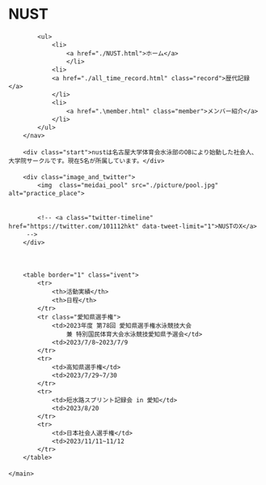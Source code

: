 <!DOCTYPE html>
<html lang="en">
<head>
    <meta charset="UTF-8">
    <meta http-equiv="X-UA-Compatible" content="IE=edge">
    <meta name="viewport" content="width=device-width, initial-scale=1.0">
    <title>nust</title>
    <link rel="stylesheet" href="./nust.css">
</head>
<body>
    <main>
        <h1>NUST</h1>
        <nav class="menubar">

            <ul>
                <li>
                    <a href="./NUST.html">ホーム</a>
                    </li>
                <li>
                <a href="./all_time_record.html" class="record">歴代記録</a>
                </li>
                <li>
                    <a href=".\member.html" class="member">メンバー紹介</a>
                </li>
            </ul>
        </nav>

        <div class="start">nustは名古屋大学体育会水泳部のOBにより始動した社会人、大学院サークルです。現在5名が所属しています。</div>
        
        <div class="image_and_twitter">
            <img  class="meidai_pool" src="./picture/pool.jpg" alt="practice_place">    

            
            <!-- <a class="twitter-timeline" href="https://twitter.com/101112hkt" data-tweet-limit="1">NUSTのX</a>
         -->
        </div>



        <table border="1" class="ivent">
            <tr>
                <th>活動実績</th>
                <th>日程</th>
            </tr>
            <tr class="愛知県選手権">
                <td>2023年度 第78回 愛知県選手権水泳競技大会
                    兼 特別国民体育大会水泳競技愛知県予選会</td>
                <td>2023/7/8~2023/7/9
            </tr>
            <tr>
                <td>高知県選手権</td>
                <td>2023/7/29~7/30
            </tr>
            <tr>
                <td>短水路スプリント記録会 in 愛知</td>
                <td>2023/8/20
            </tr>
            <tr>
                <td>日本社会人選手権</td>
                <td>2023/11/11~11/12
            </tr>
        </table>
        
    </main>
</body>
</html>
